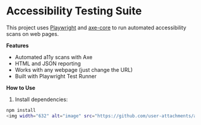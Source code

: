 # Accessibility Testing Suite

This project uses [Playwright](https://playwright.dev/) and [axe-core](https://github.com/dequelabs/axe-core) to run automated accessibility scans on web pages.

**Features**

- Automated a11y scans with Axe
- HTML and JSON reporting
- Works with any webpage (just change the URL)
- Built with Playwright Test Runner

**How to Use**

1. Install dependencies:

```bash
npm install
<img width="632" alt="image" src="https://github.com/user-attachments/assets/7d608395-8bcb-45e0-8c59-350726ba54e8" />
